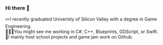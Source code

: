 ### Hi there 👋

✏️I recently graduated Univeristy of Silicon Valley with a degree in Game Engineering.   
🧑🏻‍💻You might see me working in C#, C++, Blueprints, GDScript, or Swift.   
👾I mainly host school projects and game jam work on Github.   

<!--
**marshallsandovalclark/marshallsandovalclark** is a ✨ _special_ ✨ repository because its `README.md` (this file) appears on your GitHub profile.

Here are some ideas to get you started:

- 🔭 I’m currently working on ...
- 🌱 I’m currently learning ...
- 👯 I’m looking to collaborate on ...
- 🤔 I’m looking for help with ...
- 💬 Ask me about ...
- 📫 How to reach me: ...
- 😄 Pronouns: ...
- ⚡ Fun fact: ...
-->
